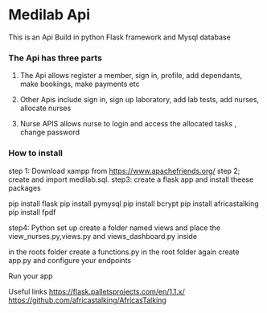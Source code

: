 # Medilab Api
This is an Api Build in python Flask framework and Mysql database

### The Api has three parts
1. The Api allows register a member, sign in, profile, add dependants, make bookings, make payments etc

2. Other Apis include sign in, sign up laboratory, add lab tests, add nurses, allocate nurses

3. Nurse APIS  allows nurse to login and access the allocated tasks , change password

### How to install
step 1: Download xampp from https://www.apachefriends.org/
step 2; create and import medilab.sql.
step3: create a flask app and install theese packages


pip install flask
pip install pymysql
pip install bcrypt
pip install africastalking
pip install fpdf

step4: Python set up create a folder named views and place the view_nurses.py,views.py and views_dashboard.py inside

in the roots folder create a functions.py
in the root folder again create app.py and configure your endpoints

Run your app

Useful links
https://flask.palletsprojects.com/en/1.1.x/
https://github.com/africastalking/AfricasTalking